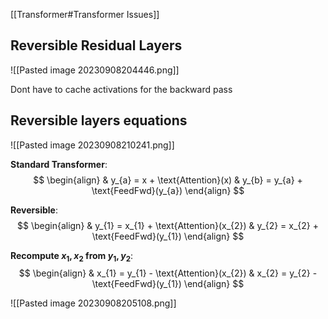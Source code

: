 
[[Transformer#Transformer Issues]]


## Reversible Residual Layers


![[Pasted image 20230908204446.png]]


Dont have to cache activations for the backward pass


## Reversible layers equations

![[Pasted image 20230908210241.png]]

__Standard Transformer__:
$$
\begin{align}
& y_{a} = x + \text{Attention}(x) & y_{b} = y_{a} + \text{FeedFwd}(y_{a})
\end{align}
$$

__Reversible__:
$$
\begin{align}
& y_{1} = x_{1} + \text{Attention}(x_{2}) & y_{2} = x_{2} + \text{FeedFwd}(y_{1})
\end{align}
$$

__Recompute $x_{1}, x_{2}$ from $y_{1}, y_{2}$__:
$$
\begin{align}
& x_{1} = y_{1} - \text{Attention}(x_{2}) & x_{2} = y_{2} - \text{FeedFwd}(y_{1})
\end{align}
$$


![[Pasted image 20230908205108.png]]


